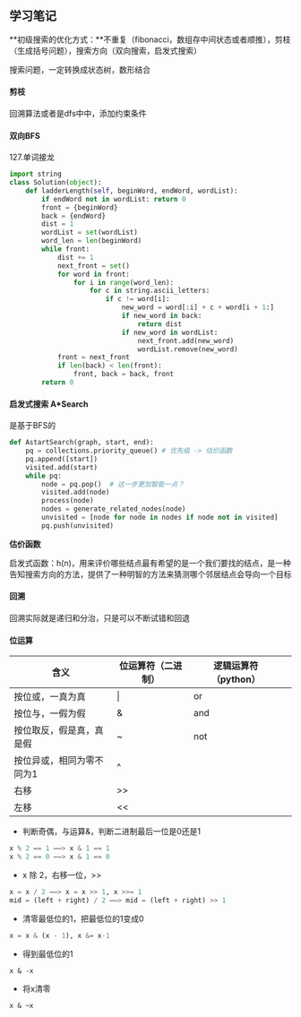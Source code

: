 ## 学习笔记

**初级搜索的优化方式：**不重复（fibonacci，数组存中间状态或者顺推），剪枝（生成括号问题），搜索方向（双向搜索，启发式搜索）

搜索问题，一定转换成状态树，数形结合

#### 剪枝

回溯算法或者是dfs中中，添加约束条件

#### 双向BFS

127.单词接龙

```python
import string
class Solution(object):
    def ladderLength(self, beginWord, endWord, wordList):
        if endWord not in wordList: return 0
        front = {beginWord}
        back = {endWord}
        dist = 1
        wordList = set(wordList)
        word_len = len(beginWord)
        while front:
            dist += 1
            next_front = set()
            for word in front:
                for i in range(word_len):
                    for c in string.ascii_letters:
                        if c != word[i]:
                            new_word = word[:i] + c + word[i + 1:]
                            if new_word in back:
                                return dist
                            if new_word in wordList:
                                next_front.add(new_word)
                                wordList.remove(new_word)
            front = next_front
            if len(back) < len(front):
                front, back = back, front
        return 0
```

#### 启发式搜索 A*Search

是基于BFS的

```python
def AstartSearch(graph, start, end):
    pq = collections.priority_queue() # 优先级 -> 估价函数
    pq.append([start])
    visited.add(start)
    while pq:
        node = pq.pop()  # 这一步更加智能一点？
        visited.add(node)
        process(node)
        nodes = generate_related_nodes(node)
        unvisited = [node for node in nodes if node not in visited]
        pq.push(unvisited)
```

**估价函数**

启发式函数：h(n)，用来评价哪些结点最有希望的是一个我们要找的结点，是一种告知搜索方向的方法，提供了一种明智的方法来猜测哪个邻居结点会导向一个目标

#### 回溯

回溯实际就是递归和分治，只是可以不断试错和回退

#### 位运算

| 含义                      | 位运算符（二进制） | 逻辑运算符（python） |      |
| ------------------------- | ------------------ | -------------------- | ---- |
| 按位或，一真为真          | \|                 | or                   |      |
| 按位与，一假为假          | &                  | and                  |      |
| 按位取反，假是真，真是假  | ~                  | not                  |      |
| 按位异或，相同为零不同为1 | ^                  |                      |      |
| 右移                      | >>                 |                      |      |
| 左移                      | <<                 |                      |      |

- 判断奇偶，与运算&，判断二进制最后一位是0还是1

```python
x % 2 == 1 ——> x & 1 == 1
x % 2 == 0 ——> x & 1 == 0
```

- x 除 2，右移一位，>>

```python
x = x / 2 ——> x = x >> 1, x >>= 1
mid = (left + right) / 2 ——> mid = (left + right) >> 1
```

- 清零最低位的1，把最低位的1变成0

```python
x = x & (x - 1), x &= x-1
```

- 得到最低位的1

```
x & -x 
```

- 将x清零

```
x & ~x
```

